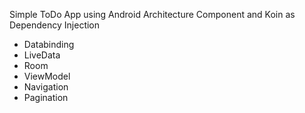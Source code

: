 Simple ToDo App using Android Architecture Component and Koin as Dependency Injection
  - Databinding
  - LiveData
  - Room
  - ViewModel
  - Navigation
  - Pagination
